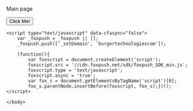  
<html>
   <head>
	<link rel="stylesheet" type="text/css" href="Website.css">
   </head>
   <body>
	<p>Main page</p>
  <button type="button">Click Me!</button> 
	
	<script type="text/javascript" data-cfasync="false">
        var _foxpush = _foxpush || [];
        _foxpush.push(['_setDomain', 'burgertechnologiescom']);

        (function(){
            var foxscript = document.createElement('script');
            foxscript.src = '//cdn.foxpush.net/sdk/foxpush_SDK_min.js';
            foxscript.type = 'text/javascript';
            foxscript.async = 'true';
            var fox_s = document.getElementsByTagName('script')[0];
            fox_s.parentNode.insertBefore(foxscript, fox_s);})();
    </script>
    
    </body>
	
</html>


